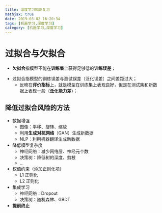```yaml
---
title: 深度学习知识复习
mathjax: true
date: 2019-03-02 16:20:34
tags: [机器学习,深度学习]
category: [机器学习,深度学习]
---
```


# 过拟合与欠拟合

* **欠拟合**指模型不能在**训练集**上获得足够低的**训练误差**；

- 过拟合指模型的训练误差与测试误差（泛化误差）之间差距过大；
  - 反映在**评价指标**上，就是模型在训练集上表现良好，但是在测试集和新数据上表现一般（**泛化能力差**）；

<!--more-->

## 降低过拟合风险的方法

- 数据增强
  - 图像：平移、旋转、缩放
  - 利用**生成对抗网络**（GAN）生成新数据
  - NLP：利用机器翻译生成新数据
- 降低模型复杂度
  - 神经网络：减少网络层、神经元个数
  - 决策树：降低树的深度、剪枝
  - ...
- 权值约束（添加正则化项）
  - L1 正则化
  - L2 正则化
- 集成学习
  - 神经网络：Dropout
  - 决策树：随机森林、GBDT
- **提前终止**